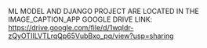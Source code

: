 ML MODEL AND DJANGO PROJECT ARE LOCATED IN THE IMAGE_CAPTION_APP
GOOGLE DRIVE LINK: https://drive.google.com/file/d/1wqIdr-zQyOTIILVTLrqQp65VubBxo_pq/view?usp=sharing

